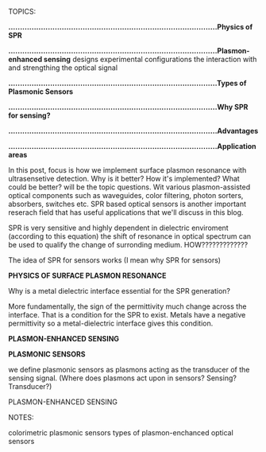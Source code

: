 

TOPICS:

__..........................................................................................Physics of SPR__

__..........................................................................................Plasmon-enhanced sensing__
	designs
	experimental configurations
	the interaction with and strengthing the optical signal

__..........................................................................................Types of Plasmonic Sensors__

__..........................................................................................Why SPR for sensing?__

__..........................................................................................Advantages__

__..........................................................................................Application areas__


In this post, focus is how we implement surface plasmon resonance with ultrasensetive detection. Why is it better? How it's implemented? What could be better? will be the topic questions. Wit various plasmon-assisted optical components such as waveguides, color filtering, photon sorters, absorbers, switches etc.
SPR based optical sensors is another important reserach field that has useful applications that we'll discuss in this blog.

SPR is very sensitive and highly dependent in dielectric enviroment (according to this equation) the shift of resonance in optical spectrum can be used to qualify the change of surronding medium. HOW?????????????




The idea of SPR for sensors works (I mean why SPR for sensors)





__PHYSICS OF SURFACE PLASMON RESONANCE__

Why is a metal dielectric interface essential for the SPR generation?

More fundamentally, the sign of the permittivity much change across the interface. That is a condition for the SPR to exist. Metals have a negative permittivity so a metal-dielectric interface gives this condition.












__PLASMON-ENHANCED SENSING__



__PLASMONIC SENSORS__

we define plasmonic sensors as plasmons acting as the transducer of the sensing signal. (Where does plasmons act upon in sensors? Sensing? Transducer?)


PLASMON-ENHANCED SENSING















NOTES:


colorimetric plasmonic sensors
types of plasmon-enchanced optical sensors

